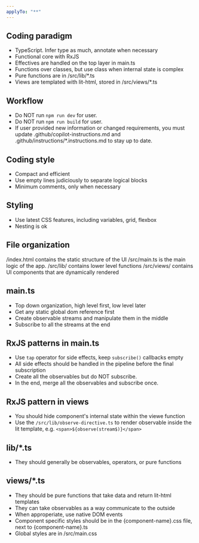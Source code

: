 ```yaml
---
applyTo: "**"
---
```


## Coding paradigm

- TypeScript. Infer type as much, annotate when necessary
- Functional core with RxJS
- Effectives are handled on the top layer in main.ts
- Functions over classes, but use class when internal state is complex
- Pure functions are in /src/lib/\*.ts
- Views are templated with lit-html, stored in /src/views/\*.ts

## Workflow

- Do NOT run `npm run dev` for user.
- Do NOT run `npm run build` for user.
- If user provided new information or changed requirements, you must update .github/copilot-instructions.md and .github/instructions/\*.instructions.md to stay up to date.

## Coding style

- Compact and efficient
- Use empty lines judiciously to separate logical blocks
- Minimum comments, only when necessary

## Styling

- Use latest CSS features, including variables, grid, flexbox
- Nesting is ok

## File organization

/index.html contains the static structure of the UI
/src/main.ts is the main logic of the app.
/src/lib/ contains lower level functions
/src/views/ contains UI components that are dynamically rendered

## main.ts

- Top down organization, high level first, low level later
- Get any static global dom reference first
- Create observable streams and manipulate them in the middle
- Subscribe to all the streams at the end

## RxJS patterns in main.ts

- Use `tap` operator for side effects, keep `subscribe()` callbacks empty
- All side effects should be handled in the pipeline before the final subscription
- Create all the observables but do NOT subscribe.
- In the end, merge all the observables and subscribe once.

## RxJS pattern in views

- You should hide component's internal state within the viewe function
- Use the `/src/lib/observe-directive.ts` to render observable inside the lit template, e.g. `<span>${observe(stream$)}</span>`

## lib/\*.ts

- They should generally be observables, operators, or pure functions

## views/\*.ts

- They should be pure functions that take data and return lit-html templates
- They can take observables as a way communicate to the outside
- When approperiate, use native DOM events
- Component specific styles should be in the {component-name}.css file, next to {component-name}.ts
- Global styles are in /src/main.css
